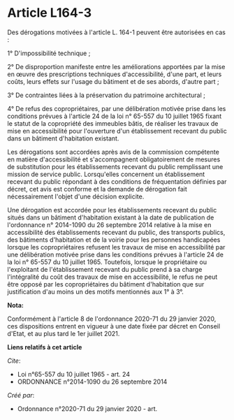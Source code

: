 # Article L164-3

Des dérogations motivées à l'article L. 164-1 peuvent être autorisées en cas :

1° D'impossibilité technique ;

2° De disproportion manifeste entre les améliorations apportées par la mise en œuvre des prescriptions techniques
d'accessibilité, d'une part, et leurs coûts, leurs effets sur l'usage du bâtiment et de ses abords, d'autre part ;

3° De contraintes liées à la préservation du patrimoine architectural ;

4° De refus des copropriétaires, par une délibération motivée prise dans les conditions prévues à l'article 24 de la loi n°
65-557 du 10 juillet 1965 fixant le statut de la copropriété des immeubles bâtis, de réaliser les travaux de mise en
accessibilité pour l'ouverture d'un établissement recevant du public dans un bâtiment d'habitation existant.

Les dérogations sont accordées après avis de la commission compétente en matière d'accessibilité et s'accompagnent
obligatoirement de mesures de substitution pour les établissements recevant du public remplissant une mission de service
public. Lorsqu'elles concernent un établissement recevant du public répondant à des conditions de fréquentation définies par
décret, cet avis est conforme et la demande de dérogation fait nécessairement l'objet d'une décision explicite.

Une dérogation est accordée pour les établissements recevant du public situés dans un bâtiment d'habitation existant à la
date de publication de l'ordonnance n° 2014-1090 du 26 septembre 2014 relative à la mise en accessibilité des établissements
recevant du public, des transports publics, des bâtiments d'habitation et de la voirie pour les personnes handicapées lorsque
les copropriétaires refusent les travaux de mise en accessibilité par une délibération motivée prise dans les conditions
prévues à l'article 24 de la loi n° 65-557 du 10 juillet 1965. Toutefois, lorsque le propriétaire ou l'exploitant de
l'établissement recevant du public prend à sa charge l'intégralité du coût des travaux de mise en accessibilité, le refus ne
peut être opposé par les copropriétaires du bâtiment d'habitation que sur justification d'au moins un des motifs mentionnés
aux 1° à 3°.

**Nota:**

Conformément à l'article 8 de l'ordonnance 2020-71 du 29 janvier 2020, ces dispositions entrent en vigueur à une date fixée
par décret en Conseil d'Etat, et au plus tard le 1er juillet 2021.

**Liens relatifs à cet article**

_Cite_:

  - Loi n°65-557 du 10 juillet 1965 - art. 24
  - ORDONNANCE n°2014-1090 du 26 septembre 2014

_Créé par_:

  - Ordonnance n°2020-71 du 29 janvier 2020 - art.

